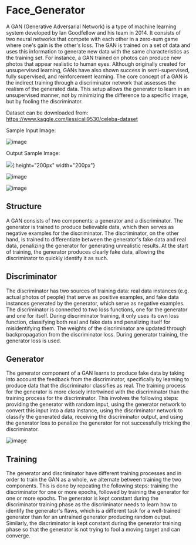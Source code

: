 # Face_Generator

A GAN (Generative Adversarial Network) is a type of machine learning system developed by Ian Goodfellow and his team in 2014. It consists of two neural networks that compete with each other in a zero-sum game where one's gain is the other's loss. The GAN is trained on a set of data and uses this information to generate new data with the same characteristics as the training set. For instance, a GAN trained on photos can produce new photos that appear realistic to human eyes. Although originally created for unsupervised learning, GANs have also shown success in semi-supervised, fully supervised, and reinforcement learning. The core concept of a GAN is the indirect training through a discriminator network that assesses the realism of the generated data. This setup allows the generator to learn in an unsupervised manner, not by minimizing the difference to a specific image, but by fooling the discriminator.

Dataset can be downloaded from: https://www.kaggle.com/jessicali9530/celeba-dataset

Sample Input Image:

![image](https://user-images.githubusercontent.com/38975177/217202336-bcc4412b-b794-4002-bf4e-a816570c2f05.png)


Output Sample Image:

![](https://user-images.githubusercontent.com/38975177/217202616-a28ebd05-76c3-440c-9d2b-da6b56f1aeb9.png){:height="200px" width="200px"}

![image](https://user-images.githubusercontent.com/38975177/217202829-e243943e-3978-4b4c-a03a-da7b7210549c.png)

![image](https://user-images.githubusercontent.com/38975177/217202871-f9fb5466-7cae-4a96-b9e2-aeadd1570829.png)

## Structure

A GAN consists of two components: a generator and a discriminator. The generator is trained to produce believable data, which then serves as negative examples for the discriminator. The discriminator, on the other hand, is trained to differentiate between the generator's fake data and real data, penalizing the generator for generating unrealistic results. At the start of training, the generator produces clearly fake data, allowing the discriminator to quickly identify it as such.

## Discriminator

The discriminator has two sources of training data: real data instances (e.g. actual photos of people) that serve as positive examples, and fake data instances generated by the generator, which serve as negative examples. The discriminator is connected to two loss functions, one for the generator and one for itself. During discriminator training, it only uses its own loss function, classifying both real and fake data and penalizing itself for misidentifying them. The weights of the discriminator are updated through backpropagation from the discriminator loss. During generator training, the generator loss is used.

## Generator

The generator component of a GAN learns to produce fake data by taking into account the feedback from the discriminator, specifically by learning to produce data that the discriminator classifies as real. The training process for the generator is more closely intertwined with the discriminator than the training process for the discriminator. This involves the following steps: providing the generator with random input, using the generator network to convert this input into a data instance, using the discriminator network to classify the generated data, receiving the discriminator output, and using the generator loss to penalize the generator for not successfully tricking the discriminator.

![image](https://user-images.githubusercontent.com/38975177/217203818-7f77ad97-ce84-4b30-b432-0c3106f18402.png)


## Training

The generator and discriminator have different training processes and in order to train the GAN as a whole, we alternate between training the two components. This is done by repeating the following steps: training the discriminator for one or more epochs, followed by training the generator for one or more epochs. The generator is kept constant during the discriminator training phase as the discriminator needs to learn how to identify the generator's flaws, which is a different task for a well-trained generator than for an untrained generator producing random output. Similarly, the discriminator is kept constant during the generator training phase so that the generator is not trying to fool a moving target and can converge.
